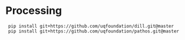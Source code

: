 # Processing

	 pip install git+https://github.com/uqfoundation/dill.git@master
	 pip install git+https://github.com/uqfoundation/pathos.git@master